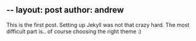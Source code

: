 --
layout: post
author: andrew
--
This is the first post. Setting up Jekyll was not that crazy hard.
The most difficult part is.. of course choosing the right theme :)

